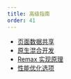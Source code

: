 ```yaml
---
title: 高级指南
order: 41
---
```


- [页面数据共享](./advanced-guide/sharing-state)
- [原生混合开发](./advanced-guide/native)
- [Remax 实现原理](./advanced-guide/implementation-notes)
- [性能优化选项](./advanced-guide/turbo-pages)
